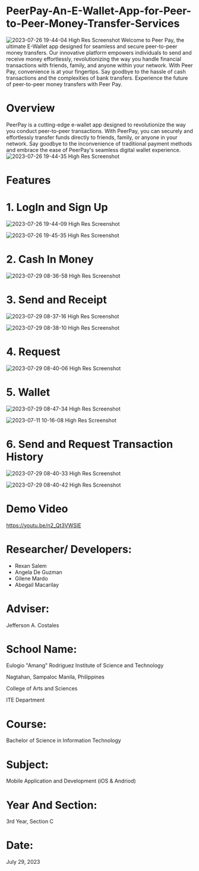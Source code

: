 # PeerPay-An-E-Wallet-App-for-Peer-to-Peer-Money-Transfer-Services
![2023-07-26 19-44-04 High Res Screenshot](https://github.com/RexanSalem/PeerPay-An-E-Wallet-App-for-Peer-to-Peer-Money-Transfer-Services/assets/140866692/53027852-c448-45a8-8bb9-ee36a3faf8f7)
Welcome to Peer Pay, the ultimate E-Wallet app designed for seamless and secure peer-to-peer money transfers. Our innovative platform empowers individuals to send and receive money effortlessly, revolutionizing the way you handle financial transactions with friends, family, and anyone within your network. 
With Peer Pay, convenience is at your fingertips. Say goodbye to the hassle of cash transactions and the complexities of bank transfers. Experience the future of peer-to-peer money transfers with Peer Pay.

# Overview
PeerPay is a cutting-edge e-wallet app designed to revolutionize the way you conduct peer-to-peer transactions. With PeerPay, you can securely and effortlessly transfer funds directly to friends, family, or anyone in your network. Say goodbye to the inconvenience of traditional payment methods and embrace the ease of PeerPay's seamless digital wallet experience.
![2023-07-26 19-44-35 High Res Screenshot](https://github.com/RexanSalem/PeerPay-An-E-Wallet-App-for-Peer-to-Peer-Money-Transfer-Services/assets/140866692/9c7cea26-6b24-4ad4-b549-24f0674897e5)


# Features

# 1. LogIn and Sign Up
![2023-07-26 19-44-09 High Res Screenshot](https://github.com/RexanSalem/PeerPay-An-E-Wallet-App-for-Peer-to-Peer-Money-Transfer-Services/assets/140866692/e045c1c8-617b-444a-b295-dc78f962521e)

![2023-07-26 19-45-35 High Res Screenshot](https://github.com/RexanSalem/PeerPay-An-E-Wallet-App-for-Peer-to-Peer-Money-Transfer-Services/assets/140866692/0b02bae7-bd28-4c7f-a2c4-d72e5ae76f50)


# 2. Cash In Money
![2023-07-29 08-36-58 High Res Screenshot](https://github.com/RexanSalem/PeerPay-An-E-Wallet-App-for-Peer-to-Peer-Money-Transfer-Services/assets/140866692/141bdc47-393c-41e6-916d-17e302daddce)


# 3. Send and Receipt
![2023-07-29 08-37-16 High Res Screenshot](https://github.com/RexanSalem/PeerPay-An-E-Wallet-App-for-Peer-to-Peer-Money-Transfer-Services/assets/140866692/7403b794-ea97-4473-8eec-f37186df0803)

![2023-07-29 08-38-10 High Res Screenshot](https://github.com/RexanSalem/PeerPay-An-E-Wallet-App-for-Peer-to-Peer-Money-Transfer-Services/assets/140866692/561351f2-fa1c-4d05-948f-b3a4b7a349b3)


# 4. Request
![2023-07-29 08-40-06 High Res Screenshot](https://github.com/RexanSalem/PeerPay-An-E-Wallet-App-for-Peer-to-Peer-Money-Transfer-Services/assets/140866692/5011bb63-95c4-4b4e-8673-3c3018116f98)


# 5. Wallet
![2023-07-29 08-47-34 High Res Screenshot](https://github.com/RexanSalem/PeerPay-An-E-Wallet-App-for-Peer-to-Peer-Money-Transfer-Services/assets/140866692/a91d3a8c-0bc5-49a7-8bab-132489151825)

![2023-07-11 10-16-08 High Res Screenshot](https://github.com/RexanSalem/PeerPay-An-E-Wallet-App-for-Peer-to-Peer-Money-Transfer-Services/assets/140866692/f0240846-ca82-4a08-9543-eac7282b3649)


# 6. Send and Request Transaction History
![2023-07-29 08-40-33 High Res Screenshot](https://github.com/RexanSalem/PeerPay-An-E-Wallet-App-for-Peer-to-Peer-Money-Transfer-Services/assets/140866692/8311cf39-883b-4510-b86e-4b230095b64d)

![2023-07-29 08-40-42 High Res Screenshot](https://github.com/RexanSalem/PeerPay-An-E-Wallet-App-for-Peer-to-Peer-Money-Transfer-Services/assets/140866692/a7476087-a58c-4d5b-8ee0-73a9d0eed6bb)

# Demo Video
https://youtu.be/n2_Qt3VWSIE

# Researcher/ Developers:
* Rexan Salem
* Angela De Guzman
* Gilene Mardo
* Abegail Macarilay

# Adviser:
Jefferson A. Costales

# School Name:
Eulogio "Amang" Rodriguez Institute of Science and Technology

Nagtahan, Sampaloc Manila, Philippines

College of Arts and Sciences

ITE Department

# Course:
Bachelor of Science in Information Technology

# Subject:
Mobile Application and Development (iOS & Andriod)

# Year And Section:
3rd Year, Section C

# Date:
July 29, 2023

